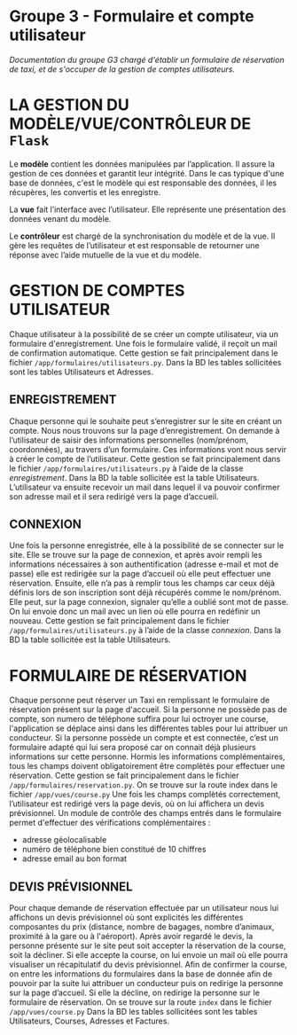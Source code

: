 # Groupe 3 - Formulaire et compte utilisateur

*Documentation du groupe G3 chargé d'établir un formulaire de réservation de taxi, et de s'occuper de la gestion de comptes utilisateurs.*


# LA GESTION DU MODÈLE/VUE/CONTRÔLEUR DE `Flask`

Le **modèle** contient les données manipulées par l’application. Il assure la gestion de ces données et garantit leur intégrité. Dans le cas typique d'une base de données, c'est le modèle qui est responsable des données, il les récupères, les convertis et les enregistre.

La **vue** fait l’interface avec l’utilisateur. Elle représente une présentation des données venant du modèle.

Le **contrôleur** est chargé de la synchronisation du modèle et de la vue. Il gère les requêtes de l’utilisateur et est responsable de retourner une réponse avec l’aide mutuelle de la vue et du modèle.

# GESTION DE COMPTES UTILISATEUR

Chaque utilisateur à la possibilité de se créer un compte utilisateur, via un formulaire d'enregistrement. Une fois le formulaire validé, il reçoit un mail de confirmation automatique. Cette gestion se fait principalement dans le fichier `/app/formulaires/utilisateurs.py`. Dans la BD les tables sollicitées sont les tables Utilisateurs et Adresses. 

## ENREGISTREMENT

Chaque personne qui le souhaite peut s’enregistrer sur le site en créant un compte. Nous nous trouvons sur la page d’enregistrement. On demande à l’utilisateur de saisir des informations personnelles (nom/prénom, coordonnées), au travers d’un formulaire. Ces informations vont nous servir à créer le compte de l’utilisateur. 
Cette gestion se fait principalement dans le fichier `/app/formulaires/utilisateurs.py` à l’aide de la classe *enregistrement*. Dans la BD la table sollicitée est la table Utilisateurs.
L’utilisateur va ensuite recevoir un mail dans lequel il va pouvoir confirmer son adresse mail et il sera redirigé vers la page d’accueil.

## CONNEXION

Une fois la personne enregistrée, elle à la possibilité de se connecter sur le site.
Elle se trouve sur la page de connexion, et après avoir rempli les informations nécessaires à son authentification (adresse e-mail et mot de passe) elle est redirigée sur la page d’accueil où elle peut effectuer une réservation. Ensuite, elle n’a pas à remplir tous les champs car ceux déjà définis lors de son inscription sont déjà récupérés comme le nom/prénom.
Elle peut, sur la page connexion, signaler qu’elle a oublié sont mot de passe. On lui envoie donc un mail avec un lien où elle pourra en redéfinir un nouveau.
Cette gestion se fait principalement dans le fichier `/app/formulaires/utilisateurs.py` à l’aide de la classe *connexion*. Dans la BD la table sollicitée est la table Utilisateurs.



# FORMULAIRE DE RÉSERVATION

Chaque personne peut réserver un Taxi en remplissant le formulaire de réservation présent sur la page d'accueil. 
Si la personne ne possède pas de compte, son numero de téléphone suffira pour lui octroyer une course, l'application se déplace ainsi dans les différentes tables pour lui attribuer un conducteur.
Si la personne possède un compte et est connectée, c’est un formulaire adapté qui lui sera proposé car on connait déjà plusieurs informations sur cette personne.
Hormis les informations complémentaires, tous les champs doivent obligatoirement être complètés pour effectuer une réservation.
Cette gestion se fait principalement dans le fichier `/app/formulaires/reservation.py`.
On se trouve sur la route index dans le fichier `/app/vues/course.py`
Une fois les champs complètés correctement, l’utilisateur est redirigé vers la page devis, où on lui affichera un devis prévisionnel. Un module de contrôle des champs entrés dans le formulaire permet d'effectuer des vérifications complémentaires :
- adresse géolocalisable
- numéro de téléphone bien constitué de 10 chiffres
- adresse email au bon format

## DEVIS PRÉVISIONNEL
Pour chaque demande de réservation effectuée par un utilisateur nous lui affichons un devis prévisionnel où sont explicités les différentes composantes du prix (distance, nombre de bagages, nombre d’animaux, proximité à la gare ou à l'aéroport).
Après avoir regardé le devis, la personne présente sur le site peut soit accepter la réservation de la course, soit la décliner.
Si elle accepte la course, on lui envoie un mail où elle pourra visualiser un récapitulatif du devis prévisionnel. Afin de confirmer la course, on entre les informations du formulaires dans la base de donnée afin de pouvoir par la suite lui attribuer un conducteur puis on redirige la personne sur la page d’accueil.
Si elle la décline, on redirige la personne sur le formulaire de réservation.
On se trouve sur la route `index` dans le fichier `/app/vues/course.py`
Dans la BD les tables sollicitées sont les tables Utilisateurs, Courses, Adresses et Factures.

